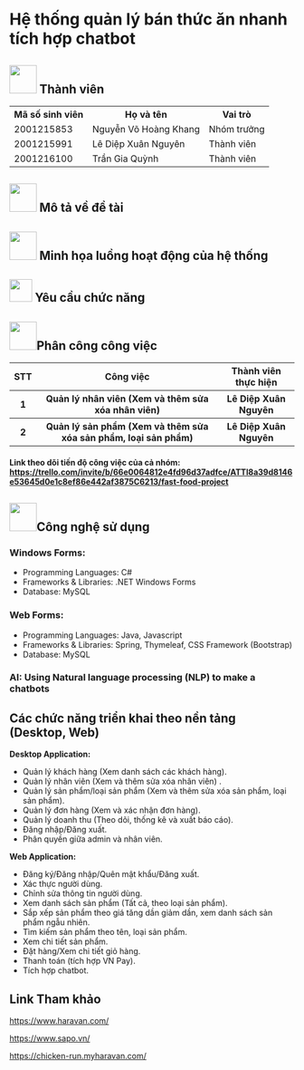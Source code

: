 # Hệ thống quản lý bán thức ăn nhanh tích hợp chatbot

## <img src="https://hrchannels.com/Upload/news/20201215/13311297_Meet-the-Team-Team-Icon.png" width="48" height="50"/> Thành viên
<dev display="inline-table" vertical-align="middle">
<table align="center" vertical-align="middle">
        <tr>
            <th>Mã số sinh viên</th>
            <th>Họ và tên</th>
            <th>Vai trò</th>
        </tr>
        <tr>
            <td>2001215853</td>
            <td>Nguyễn Võ Hoàng Khang</td>
            <td>Nhóm trưởng</td>
        </tr>
        <tr>
            <td>2001215991</td>        
            <td>Lê Diệp Xuân Nguyên</td>
            <td>Thành viên</td>
        </tr>
        <tr>
            <td>2001216100</td>        
            <td>Trần Gia Quỳnh</td>
            <td>Thành viên</td>
        </tr>
</table>
</dev>

## <img src="https://png.pngtree.com/png-vector/20191030/ourlarge/pngtree-article-content-writing-paper-storytelling-write-icon-for-web-png-image_1927643.jpg" width="48" height="50"/> Mô tả về đề tài
## <img src="https://png.pngtree.com/png-clipart/20230508/original/pngtree-workflow-flat-icon-png-image_9149292.png" width="48" height="50"/> Minh họa luồng hoạt động của hệ thống
## <img src="https://encrypted-tbn0.gstatic.com/images?q=tbn:ANd9GcQ72VZD0eQrbPKr4pzxMzFp4h2UFXJy3iRQ1KO7HHpoAumGCuGz2LPoa8AtBTEob8YjL50&usqp=CAU" width="40" height="40"/> Yêu cầu chức năng
## <img src="https://84864c160d.vws.vegacdn.vn//uploadimages/thptduongvanduong/icon/icon%20plan.png?w=600" width="48" height="50"/>Phân công công việc
<dev display="inline-table" vertical-align="middle">
<table align="center" vertical-align="middle">
        <tr>
            <th>STT</th>
            <th>Công việc</th>
            <th>Thành viên thực hiện</th>
        </tr>
        <tr>
            <th>1</th>
            <th>Quản lý nhân viên (Xem và thêm sửa xóa nhân viên)</th>
            <th>Lê Diệp Xuân Nguyên</th>
        </tr>
        <tr>
            <th>2</th>
            <th>Quản lý sản phẩm (Xem và thêm sửa xóa sản phẩm, loại sản phẩm)</th>
            <th>Lê Diệp Xuân Nguyên</th>
        </tr>
</table>
</dev>

#### Link theo dõi tiến độ công việc của cả nhóm: https://trello.com/invite/b/66e0064812e4fd96d37adfce/ATTI8a39d8146e53645d0e1c8ef86e442af3875C6213/fast-food-project

## <img src="https://png.pngtree.com/png-vector/20210609/ourmid/pngtree-information-technology-cloud-computing-computer-hub-png-image_3425778.jpg" width="48" height="50"/>Công nghệ sử dụng
### Windows Forms:
<ul>
        <li>Programming Languages: C#</li>
        <li>Frameworks & Libraries: .NET Windows Forms</li>
        <li>Database: MySQL</li>
</ul>

### Web Forms:
<ul>
        <li>Programming Languages: Java, Javascript</li>
        <li>Frameworks & Libraries: Spring, Thymeleaf, CSS Framework (Bootstrap)</li>
        <li>Database: MySQL</li>
</ul>

### AI: Using Natural language processing (NLP) to make a chatbots

## Các chức năng triển khai theo nền tảng (Desktop, Web)
<b>Desktop Application:</b>
 - Quản lý khách hàng (Xem danh sách các khách hàng).
 - Quản lý nhân viên (Xem và thêm sửa xóa nhân viên) .
 - Quản lý sản phẩm/loại sản phẩm (Xem và thêm sửa xóa sản phẩm, loại sản phẩm).
 - Quản lý đơn hàng (Xem và xác nhận đơn hàng).
 - Quản lý doanh thu (Theo dõi, thống kê và xuất báo cáo).
 - Đăng nhập/Đăng xuất.
 - Phân quyền giữa admin và nhân viên.

<b>Web Application:</b>
 - Đăng ký/Đăng nhập/Quên mật khẩu/Đăng xuất.
 - Xác thực người dùng.
 - Chỉnh sửa thông tin người dùng.
 - Xem danh sách sản phẩm (Tất cả, theo loại sản phẩm).
 - Sắp xếp sản phẩm theo giá tăng dần giảm dần, xem danh sách sản phẩm ngẫu nhiên.
 - Tìm kiếm sản phẩm theo tên, loại sản phẩm.
 - Xem chi tiết sản phẩm.
 - Đặt hàng/Xem chi tiết giỏ hàng.
 - Thanh toán (tích hợp VN Pay).
 - Tích hợp chatbot.

## Link Tham khảo
https://www.haravan.com/

https://www.sapo.vn/

https://chicken-run.myharavan.com/

